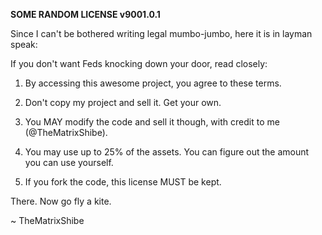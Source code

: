 **SOME RANDOM LICENSE v9001.0.1**

Since I can't be bothered writing legal mumbo-jumbo, here it is in layman speak:

If you don't want Feds knocking down your door, read closely:

1. By accessing this awesome project, you agree to these terms.

2. Don't copy my project and sell it. Get your own.

3. You MAY modify the code and sell it though, with credit to me (@TheMatrixShibe).

4. You may use up to 25% of the assets. You can figure out the amount you can use yourself.

5. If you fork the code, this license MUST be kept.

There. Now go fly a kite.

~ TheMatrixShibe
